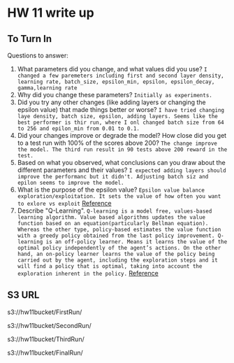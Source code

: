 # HW 11 write up
## To Turn In

Questions to answer:
1) What parameters did you change, and what values did you use?  `I changed a few paremeters including first and second layer density, learning rate, batch_size, epsilon_min, epsilon, epsilon_decay, gamma,learning rate`
2) Why did you change these parameters? `Initially as experiments.`
3) Did you try any other changes (like adding layers or changing the epsilon value) that made things better or worse? `I have tried changing laye density, batch size, epsilon, adding layers. Seems like the best performer is thir run, where I onl changed batch size from 64 to 256 and epilon_min from 0.01 to 0.1.`
4) Did your changes improve or degrade the model? How close did you get to a test run with 100% of the scores above 200? `The change improve the model. The third run result in 90 tests above 200 reward in the test.`
5) Based on what you observed, what conclusions can you draw about the different parameters and their values? `I expected adding layers should improve the performanc but it didn't. Adjusting batch siz and epilon seems to improve the model. `
6) What is the purpose of the epsilon value? `Epsilon value balance exploration/exploitation. It sets the value of how often you want to exlore vs exploit` [Reference](https://towardsdatascience.com/simple-reinforcement-learning-q-learning-fcddc4b6fe56)
7) Describe "Q-Learning". `Q-learning is a model free, values-based learning algorithm. Value based algorithms updates the value function based on an equation(particularly Bellman equation). Whereas the other type, policy-based estimates the value function with a greedy policy obtained from the last policy improvement. Q-learning is an off-policy learner. Means it learns the value of the optimal policy independently of the agent’s actions. On the other hand, an on-policy learner learns the value of the policy being carried out by the agent, including the exploration steps and it will find a policy that is optimal, taking into account the exploration inherent in the policy.` [Reference](https://towardsdatascience.com/a-beginners-guide-to-q-learning-c3e2a30a653c)

## S3 URL
s3://hw11bucket/FirstRun/

s3://hw11bucket/SecondRun/

s3://hw11bucket/ThirdRun/

s3://hw11bucket/FinalRun/
